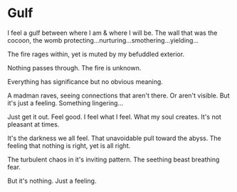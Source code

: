 # Gulf

I feel a gulf between where I am & where I will be. The wall that was the cocoon, the womb protecting...nurturing...smothering...yielding...

The fire rages within, yet is muted by my befuddled exterior.

Nothing passes through. The fire is unknown.

Everything has significance but no obvious meaning.

A madman raves, seeing connections that aren't there. Or aren't visible. But it's just a feeling. Something lingering...

Just get it out. Feel good. I feel what I feel. What my soul creates. It's not pleasant at times.

It's the darkness we all feel. That unavoidable pull toward the abyss. The feeling that nothing is right, yet is all right.

The turbulent chaos in it's inviting pattern. The seething beast breathing fear.

But it's nothing. Just a feeling.
